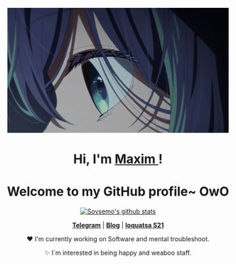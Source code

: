 <p align="center">
  <a href="https://www.edisonlee55.com"><img src="oshi-no-ko-oshino-ko.gif" alt="Banner"></a>
</p>


<h1 align="center">Hi, I'm <a href="https://www.github.com/Sovsemo">Maxim </a>!</h1>
<h1 align="center">Welcome to my GitHub profile~ OwO</h1>

<p align="center">
  <a href="https://github.com/Sovsemo"><img src="https://github-readme-stats.vercel.app/api?username=Sovsemo&hide_border=true&show_icons=true" alt="Sovsemo's github stats"></a>
</p>

<p align="center">
  <strong><a href="https://t.me/Sovsemo">Telegram</a></strong> |
  <strong><a href="https://t.me/dyrachyokbait">Blog</a></strong> |
  <strong><a href="https://edu.21-school.ru/">loquatsa S21</a></strong>
</p>

<p align="center">❤ I'm currently working on Software and mental troubleshoot.</p>
<p align="center">✨ I`m interested in being happy and weaboo staff.</p>
